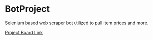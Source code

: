 # BotProject
Selenium based web scraper bot utilized to pull item prices and more.

[Project Board Link](https://github.com/users/shermanzh/projects/1/views/1)
